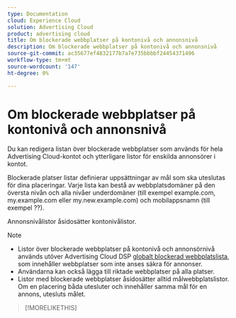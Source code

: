 ```yaml
---
type: Documentation
cloud: Experience Cloud
solution: Advertising Cloud
product: advertising cloud
title: Om blockerade webbplatser på kontonivå och annonsnivå
description: Om blockerade webbplatser på kontonivå och annonsnivå
source-git-commit: ac35677ef4832177b7a7e735bbbbf24454371496
workflow-type: tm+mt
source-wordcount: '147'
ht-degree: 0%

---
```



# Om blockerade webbplatser på kontonivå och annonsnivå

<!-- Can you just add domains for your acct profile or advertiser to which you have access? It doesn't look like you can remove or edit any existing domains. Or can you with a specific syntax? -->

<!-- For domains, sub-domains,...? Specify what is valid. -->
Du kan redigera listan över blockerade webbplatser som används för hela Advertising Cloud-kontot och ytterligare listor för enskilda annonsörer i kontot.

Blockerade platser listar definierar uppsättningar av mål som ska uteslutas för dina placeringar. Varje lista kan bestå av webbplatsdomäner på den översta nivån och alla nivåer <!--- verify --> underdomäner (till exempel example.com, my.example.com eller my.new.example.com) och mobilappsnamn (till exempel ??)<!-- package names/app IDs, the full URL in Google Play/iTunes? Specify what is valid. -->.

Annonsnivålistor åsidosätter kontonivålistor.

>[!NOTE]
>
>* Listor över blockerade webbplatser på kontonivå och annonsörnivå används utöver Advertising Cloud DSP [globalt blockerad webbplatslista](/help/dsp/introduction/features/brand-safety-media-quality.md), som innehåller webbplatser som inte anses säkra för annonser.
>* Användarna kan också lägga till riktade webbplatser på alla platser.
>* Listor med blockerade webbplatser åsidosätter alltid målwebbplatslistor. Om en placering båda utesluter och innehåller samma mål för en annons, utesluts målet. <!-- Verify -->


>[!MORELIKETHIS]
<!--
>* [Edit an Account-level or Advertiser-level Blocked Site List](/help/dsp/admin/blocked-sites-list-edit.md)
[Brand Safety and Media Quality](/help/dsp/introduction/features/brand-safety-media-quality.md)
>* [Placement Settings](/help/dsp/campaign-management/placements/placement-settings.md)
-->
